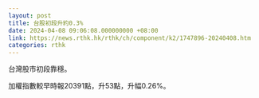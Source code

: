 ```yaml
---
layout: post
title: 台股初段升約0.3%
date: 2024-04-08 09:06:08.000000000 +08:00
link: https://news.rthk.hk/rthk/ch/component/k2/1747896-20240408.htm
categories: rthk
---
```


台灣股市初段靠穩。

加權指數較早時報20391點，升53點，升幅0.26%。
